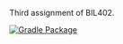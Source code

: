 Third assignment of BIL402. 

[![Gradle Package](https://github.com/Tutaste/BIL402_HW3/actions/workflows/gradle-publish.yml/badge.svg)](https://github.com/Tutaste/BIL402_HW3/actions/workflows/gradle-publish.yml)
